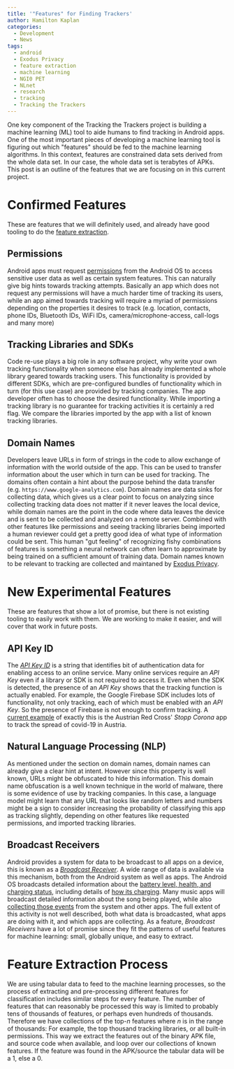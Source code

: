 ```yaml
---
title: '"Features" for Finding Trackers'
author: Hamilton Kaplan
categories:
  - Development
  - News
tags:
  - android
  - Exodus Privacy
  - feature extraction
  - machine learning
  - NGI0 PET
  - NLnet
  - research
  - tracking
  - Tracking the Trackers
---
```


One key component of the Tracking the Trackers project is building a
machine learning (ML) tool to aide humans to find tracking in Android
apps. One of the most important pieces of developing a machine
learning tool is figuring out which "features" should be fed to the
machine learning algorithms. In this context, features are
constrained data sets derived from the whole data set. In our case,
the whole data set is terabytes of APKs. This post is an outline of
the features that we are focusing on in this current project.


# Confirmed Features

These are features that we will definitely used, and already have good
tooling to do the [feature
extraction](https://en.wikipedia.org/wiki/Feature_extraction).

## Permissions

Android apps must request
[permissions](https://developer.android.com/guide/topics/permissions/overview)
from the Android OS to access sensitive user data as well as certain
system features. This can naturally give big hints towards tracking
attempts. Basically an app which does not request any permissions will
have a much harder time of tracking its users, while an app aimed
towards tracking will require a myriad of permissions depending on the
properties it desires to track (e.g. location, contacts, phone IDs,
Bluetooth IDs, WiFi IDs, camera/microphone-access, call-logs and many
more)


## Tracking Libraries and SDKs

Code re-use plays a big role in any software project, why write your
own tracking functionality when someone else has already implemented a
whole library geared towards tracking users. This functionality is
provided by different SDKs, which are pre-configured bundles of
functionality which in turn (for this use case) are provided by
tracking companies. The app developer often has to choose the desired
functionality. While importing a tracking library is no guarantee for
tracking activities it is certainly a red flag. We compare the
libraries imported by the app with a list of known tracking libraries.


## Domain Names

Developers leave URLs in form of strings in the code to allow exchange
of information with the world outside of the app. This can be used to
transfer information about the user which in turn can be used for
tracking. The domains often contain a hint about the purpose behind
the data transfer (e.g. `https://www.google-analytics.com`). Domain names
are data sinks for collecting data, which gives us a clear point to
focus on analyzing since collecting tracking data does not matter if
it never leaves the local device, while domain names are the point in
the code where data leaves the device and is sent to be collected and
analyzed on a remote server. Combined with other features like
permissions and seeing tracking libraries being imported a human
reviewer could get a pretty good idea of what type of information
could be sent. This human "gut feeling" of recognizing fishy
combinations of features is something a neural network can often learn
to approximate by being trained on a sufficient amount of training
data. Domain names known to be relevant to tracking are collected and
maintaned by [Exodus Privacy](https://exodus-privacy.eu.org/en/).


# New Experimental Features

These are features that show a lot of promise, but there is not
existing tooling to easily work with them.  We are working to make it
easier, and will cover that work in future posts.

## API Key ID

The [_API Key ID_](https://github.com/Exodus-Privacy/etip/issues/62)
is a string that identifies bit of authentication data for enabling
access to an online service. Many online services require an _API Key_
even if a library or SDK is not required to access it. Even when the
SDK is detected, the presence of an _API Key_ shows that the tracking
function is actually enabled. For example, the Google Firebase SDK
includes lots of functionality, not only tracking, each of which must
be enabled with an _API Key_. So the presence of Firebase is not
enough to confirm tracking. A [current
example](https://en.epicenter.works/content/analysis-of-the-stopp-corona-app-improvements-through-expert-report)
of exactly this is the Austrian Red Cross' _Stopp Corona_ app to track
the spread of covid-19 in Austria.


## Natural Language Processing (NLP)

As mentioned under the section on domain names, domain names can
already give a clear hint at intent. However since this property is
well known, URLs might be obfuscated to hide this information. This
domain name obfuscation is a well known technique in the world of
malware, there is some evidence of use by tracking companies. In this
case, a language model might learn that any URL that looks like random
letters and numbers might be a sign to consider increasing the
probability of classifying this app as tracking slightly, depending on
other features like requested permissions, and imported tracking
libraries.


## Broadcast Receivers

Android provides a system for data to be broadcast to all apps on a
device, this is known as a [_Broadcast
Receiver_](https://developer.android.com/guide/components/broadcasts).
A wide range of data is available via this mechanism, both from the
Android system as well as apps.  The Android OS broadcasts detailed
information about the [battery level, health, and charging
status](https://developer.android.com/training/monitoring-device-state/battery-monitoring),
including details of [how its
charging](https://developer.android.com/reference/android/os/BatteryManager#BATTERY_PLUGGED_AC).
Many music apps will broadcast detailed information about the song
being played, while also [collecting those
events](https://gitlab.com/trackingthetrackers/wiki/-/issues/5) from
the system and other apps.  The full extent of this activity is not
well described, both what data is broadcasted, what apps are doing
with it, and which apps are collecting.  As a feature, _Broadcast
Receivers_ have a lot of promise since they fit the patterns of useful
features for machine learning: small, globally unique, and easy to
extract.


# Feature Extraction Process

We are using tabular data to feed to the machine learning processes,
so the process of extracting and pre-processing different features for
classification includes similar steps for every feature. The number of
features that can reasonably be processed this way is limited to
probably tens of thousands of features, or perhaps even hundreds of
thousands. Therefore we have collections of the top-_n_ features where
_n_ is in the range of thousands: For example, the top thousand
tracking libraries, or all built-in permissions. This way we extract
the features out of the binary APK file, and source code when
available, and loop over our collections of known features. If the
feature was found in the APK/source the tabular data will be a 1, else
a 0.
